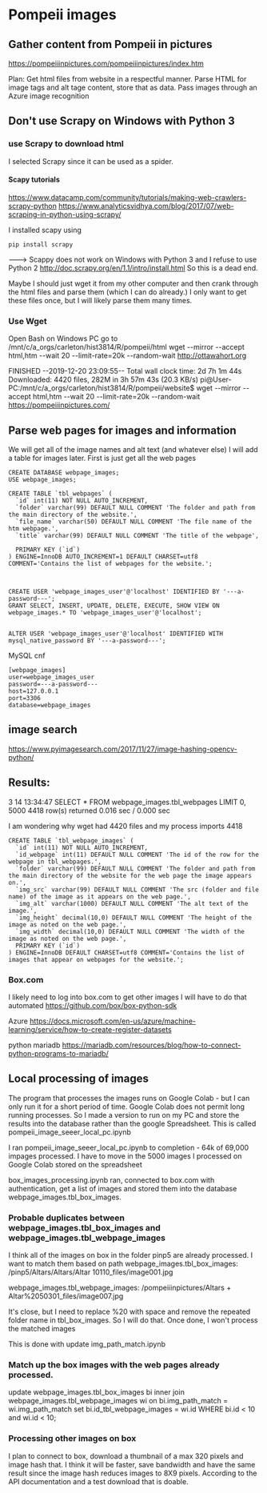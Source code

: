 # Pompeii images

## Gather content from Pompeii in pictures
https://pompeiiinpictures.com/pompeiiinpictures/index.htm

Plan:
Get html files from website in a respectful manner.
Parse HTML for image tags and alt tage content, store that as data.
Pass images through an Azure image recognition 

## Don't use Scrapy on Windows with Python 3

### use Scrapy to download html
I selected Scrapy since it can be used as a spider. 

#### Scapy tutorials
https://www.datacamp.com/community/tutorials/making-web-crawlers-scrapy-python
https://www.analyticsvidhya.com/blog/2017/07/web-scraping-in-python-using-scrapy/

I installed scapy using
```
pip install scrapy
```
---> Scappy does not work on Windows with Python 3 and I refuse to use Python 2
http://doc.scrapy.org/en/1.1/intro/install.html
So this is a dead end.

Maybe I should just wget it from my other computer and then crank through the html files and parse them (which I can do already.) I only want to get these files once, but I will likely parse them many times.

### Use Wget
Open Bash on Windows PC
go to 
/mnt/c/a_orgs/carleton/hist3814/R/pompeii/html
wget --mirror --accept html,htm --wait 20 --limit-rate=20k --random-wait http://ottawahort.org

FINISHED --2019-12-20 23:09:55--
Total wall clock time: 2d 7h 1m 44s
Downloaded: 4420 files, 282M in 3h 57m 43s (20.3 KB/s)
pi@User-PC:/mnt/c/a_orgs/carleton/hist3814/R/pompeii/website$ wget --mirror --accept html,htm --wait 20 --limit-rate=20k --random-wait https://pompeiiinpictures.com/

## Parse web pages for images and information
We will get all of the image names and alt text (and whatever else)
I will add a table for images later.  First is just get all the web pages 

```
CREATE DATABASE webpage_images;
USE webpage_images;

CREATE TABLE `tbl_webpages` (
  `id` int(11) NOT NULL AUTO_INCREMENT,
  `folder` varchar(99) DEFAULT NULL COMMENT 'The folder and path from the main directory of the website.',
  `file_name` varchar(50) DEFAULT NULL COMMENT 'The file name of the htm webpage.',
  `title` varchar(99) DEFAULT NULL COMMENT 'The title of the webpage',
  
  PRIMARY KEY (`id`)
) ENGINE=InnoDB AUTO_INCREMENT=1 DEFAULT CHARSET=utf8 COMMENT='Contains the list of webpages for the website.';



CREATE USER 'webpage_images_user'@'localhost' IDENTIFIED BY '---a-password---';
GRANT SELECT, INSERT, UPDATE, DELETE, EXECUTE, SHOW VIEW ON webpage_images.* TO 'webpage_images_user'@'localhost';


ALTER USER 'webpage_images_user'@'localhost' IDENTIFIED WITH mysql_native_password BY '---a-password---';
```
MySQL cnf

```
[webpage_images]
user=webpage_images_user
password=---a-password---
host=127.0.0.1
port=3306
database=webpage_images
```

## image search
https://www.pyimagesearch.com/2017/11/27/image-hashing-opencv-python/

## Results:
3	14	13:34:47	SELECT * FROM webpage_images.tbl_webpages
 LIMIT 0, 5000	4418 row(s) returned	0.016 sec / 0.000 sec
 
I am wondering why wget had 4420 files and my process imports 4418

```
CREATE TABLE `tbl_webpage_images` (
  `id` int(11) NOT NULL AUTO_INCREMENT,
  `id_webpage` int(11) DEFAULT NULL COMMENT 'The id of the row for the webpage in tbl_webpages.',
  `folder` varchar(99) DEFAULT NULL COMMENT 'The folder and path from the main directory of the website for the web page the image appears on.',
  `img_src` varchar(99) DEFAULT NULL COMMENT 'The src (folder and file name) of the image as it appears on the web page.',
  `img_alt` varchar(1000) DEFAULT NULL COMMENT 'The alt text of the image.',
  `img_height` decimal(10,0) DEFAULT NULL COMMENT 'The height of the image as noted on the web page.',
  `img_width` decimal(10,0) DEFAULT NULL COMMENT 'The width of the image as noted on the web page.',
  PRIMARY KEY (`id`)
) ENGINE=InnoDB DEFAULT CHARSET=utf8 COMMENT='Contains the list of images that appear on webpages for the website.';
```

### Box.com
I likely need to log into box.com to get other images
I will have to do that automated
https://github.com/box/box-python-sdk

Azure
https://docs.microsoft.com/en-us/azure/machine-learning/service/how-to-create-register-datasets


python mariadb
https://mariadb.com/resources/blog/how-to-connect-python-programs-to-mariadb/

## Local processing of images
The program that processes the images runs on Google Colab - but I can only run it for a short period of time. Google Colab does not permit long running processes.  So I made a version to run on my PC and store the results into the database rather than the google Spreadsheet. This is called pompeii_image_seeer_local_pc.ipynb

I ran pompeii_image_seeer_local_pc.ipynb to completion - 64k of 69,000 impages processed.  I have to move in the 5000 images I processed on Google Colab stored on the spreadsheet

box_images_processing.ipynb ran, connected to box.com with authentication, get a list of images and stored them into the database webpage_images.tbl_box_images.

### Probable duplicates between webpage_images.tbl_box_images and webpage_images.tbl_webpage_images
I think all of the images on box in the folder pinp5 are already processed.  I want to match them based on path
webpage_images.tbl_box_images:
/pinp5/Altars/Altars/Altar 10110_files/image001.jpg

webpage_images.tbl_webpage_images:
/pompeiiinpictures/Altars + Altar%2050301_files/image007.jpg

It's close, but I need to replace %20 with space and remove the repeated folder name in tbl_box_images.  So I will do that.
Once done, I won't process the matched images

This is done with update img_path_match.ipynb

### Match up the box images with the web pages already processed.
update webpage_images.tbl_box_images bi
inner join webpage_images.tbl_webpage_images wi on
    bi.img_path_match = wi.img_path_match
set bi.id_tbl_webpage_images = wi.id
WHERE bi.id < 10 and wi.id < 10;


### Processing other images on box
I plan to connect to box, download a thumbnail of a max 320 pixels and image hash that.  I think it will be faster, save bandwidth and have the same result since the image hash reduces images to 8X9 pixels.  According to the API documentation and a test download that is doable.
 
